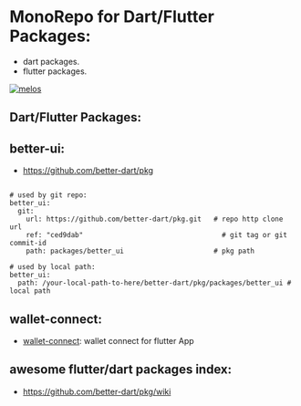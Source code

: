 # MonoRepo for Dart/Flutter Packages:

- dart packages.
- flutter packages.

[![melos](https://img.shields.io/badge/maintained%20with-melos-f700ff.svg?style=flat-square)](https://github.com/invertase/melos)



## Dart/Flutter Packages:

## better-ui:

- https://github.com/better-dart/pkg


```

# used by git repo:
better_ui:
  git:
    url: https://github.com/better-dart/pkg.git   # repo http clone url
    ref: "ced9dab"                                  # git tag or git commit-id
    path: packages/better_ui                      # pkg path

# used by local path:
better_ui:
  path: /your-local-path-to-here/better-dart/pkg/packages/better_ui # local path

```

## wallet-connect:


- [wallet-connect](./packages/wallet_connect): wallet connect for flutter App


## awesome flutter/dart packages index:

- https://github.com/better-dart/pkg/wiki


